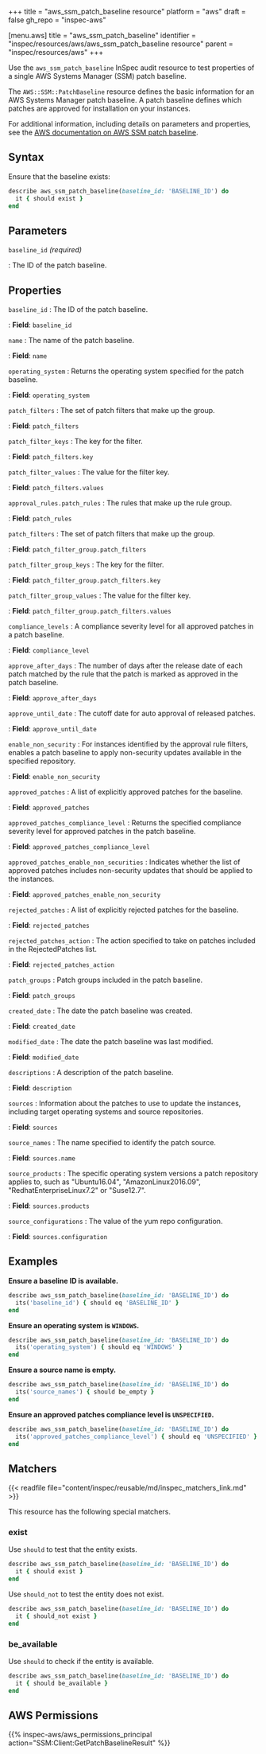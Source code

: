 +++
title = "aws_ssm_patch_baseline resource"
platform = "aws"
draft = false
gh_repo = "inspec-aws"

[menu.aws]
title = "aws_ssm_patch_baseline"
identifier = "inspec/resources/aws/aws_ssm_patch_baseline resource"
parent = "inspec/resources/aws"
+++

Use the `aws_ssm_patch_baseline` InSpec audit resource to test properties of a single AWS Systems Manager (SSM) patch baseline.

The `AWS::SSM::PatchBaseline` resource defines the basic information for an AWS Systems Manager patch baseline. A patch baseline defines which patches are approved for installation on your instances.

For additional information, including details on parameters and properties, see the [AWS documentation on AWS SSM patch baseline](https://docs.aws.amazon.com/AWSCloudFormation/latest/UserGuide/aws-resource-ssm-patchbaseline.html).

## Syntax

Ensure that the baseline exists:

```ruby
describe aws_ssm_patch_baseline(baseline_id: 'BASELINE_ID') do
  it { should exist }
end
```

## Parameters

`baseline_id` _(required)_

: The ID of the patch baseline.

## Properties

`baseline_id`
: The ID of the patch baseline.

: **Field**: `baseline_id`

`name`
: The name of the patch baseline.

: **Field**: `name`

`operating_system`
: Returns the operating system specified for the patch baseline.

: **Field**: `operating_system`

`patch_filters`
: The set of patch filters that make up the group.

: **Field**: `patch_filters`

`patch_filter_keys`
: The key for the filter.

: **Field**: `patch_filters.key`

`patch_filter_values`
: The value for the filter key.

: **Field**: `patch_filters.values`

`approval_rules.patch_rules`
: The rules that make up the rule group.

: **Field**: `patch_rules`

`patch_filters`
: The set of patch filters that make up the group.

: **Field**: `patch_filter_group.patch_filters`

`patch_filter_group_keys`
: The key for the filter.

: **Field**: `patch_filter_group.patch_filters.key`

`patch_filter_group_values`
: The value for the filter key.

: **Field**: `patch_filter_group.patch_filters.values`

`compliance_levels`
: A compliance severity level for all approved patches in a patch baseline.

: **Field**: `compliance_level`

`approve_after_days`
: The number of days after the release date of each patch matched by the rule that the patch is marked as approved in the patch baseline.

: **Field**: `approve_after_days`

`approve_until_date`
: The cutoff date for auto approval of released patches.

: **Field**: `approve_until_date`

`enable_non_security`
: For instances identified by the approval rule filters, enables a patch baseline to apply non-security updates available in the specified repository.

: **Field**: `enable_non_security`

`approved_patches`
: A list of explicitly approved patches for the baseline.

: **Field**: `approved_patches`

`approved_patches_compliance_level`
: Returns the specified compliance severity level for approved patches in the patch baseline.

: **Field**: `approved_patches_compliance_level`

`approved_patches_enable_non_securities`
: Indicates whether the list of approved patches includes non-security updates that should be applied to the instances.

: **Field**: `approved_patches_enable_non_security`

`rejected_patches`
: A list of explicitly rejected patches for the baseline.

: **Field**: `rejected_patches`

`rejected_patches_action`
: The action specified to take on patches included in the RejectedPatches list.

: **Field**: `rejected_patches_action`

`patch_groups`
: Patch groups included in the patch baseline.

: **Field**: `patch_groups`

`created_date`
: The date the patch baseline was created.

: **Field**: `created_date`

`modified_date`
: The date the patch baseline was last modified.

: **Field**: `modified_date`

`descriptions`
: A description of the patch baseline.

: **Field**: `description`

`sources`
: Information about the patches to use to update the instances, including target operating systems and source repositories.

: **Field**: `sources`

`source_names`
: The name specified to identify the patch source.

: **Field**: `sources.name`

`source_products`
: The specific operating system versions a patch repository applies to, such as "Ubuntu16.04", "AmazonLinux2016.09", "RedhatEnterpriseLinux7.2" or "Suse12.7".

: **Field**: `sources.products`

`source_configurations`
: The value of the yum repo configuration.

: **Field**: `sources.configuration`

## Examples

**Ensure a baseline ID is available.**

```ruby
describe aws_ssm_patch_baseline(baseline_id: 'BASELINE_ID') do
  its('baseline_id') { should eq 'BASELINE_ID' }
end
```

**Ensure an operating system is `WINDOWS`.**

```ruby
describe aws_ssm_patch_baseline(baseline_id: 'BASELINE_ID') do
  its('operating_system') { should eq 'WINDOWS' }
end
```

**Ensure a source name is empty.**

```ruby
describe aws_ssm_patch_baseline(baseline_id: 'BASELINE_ID') do
  its('source_names') { should be_empty }
end
```

**Ensure an approved patches compliance level is `UNSPECIFIED`.**

```ruby
describe aws_ssm_patch_baseline(baseline_id: 'BASELINE_ID') do
  its('approved_patches_compliance_level') { should eq 'UNSPECIFIED' }
end
```

## Matchers

{{< readfile file="content/inspec/reusable/md/inspec_matchers_link.md" >}}

This resource has the following special matchers.

### exist

Use `should` to test that the entity exists.

```ruby
describe aws_ssm_patch_baseline(baseline_id: 'BASELINE_ID') do
  it { should exist }
end
```

Use `should_not` to test the entity does not exist.

```ruby
describe aws_ssm_patch_baseline(baseline_id: 'BASELINE_ID') do
  it { should_not exist }
end
```

### be_available

Use `should` to check if the entity is available.

```ruby
describe aws_ssm_patch_baseline(baseline_id: 'BASELINE_ID') do
  it { should be_available }
end
```

## AWS Permissions

{{% inspec-aws/aws_permissions_principal action="SSM:Client:GetPatchBaselineResult" %}}
